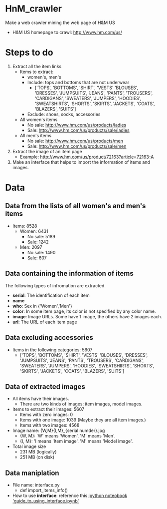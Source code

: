 # HnM_crawler
Make a web crawler mining the web page of H&amp;M US
* H&M US homepage to crawl: http://www.hm.com/us/

# Steps to do
1. Extract all the item links
   * Items to extract: 
     * women's, men's
     * Include: tops and bottoms that are not underwear
       * ['TOPS', 'BOTTOMS', 'SHIRT', 'VESTS' 'BLOUSES', 'DRESSES', 'JUMPSUITS', 'JEANS', 'PANTS', 'TROUSERS', 'CARDIGANS', 'SWEATERS', 'JUMPERS', 'HOODIES', 'SWEATSHIRTS', 'SHORTS', 'SKIRTS', 'JACKETS', 'COATS', 'BLAZERS', 'SUITS']
     * Exclude: shoes, socks, accessories 
   * All women's items
     * No sale: http://www.hm.com/us/products/ladies
     * Sale: http://www.hm.com/us/products/sale/ladies
   * All men's items
     * No sale: http://www.hm.com/us/products/men
     * Sale: http://www.hm.com/us/products/sale/men
2. Extract the image of an item page
   * Example: http://www.hm.com/us/product/72163?article=72163-A
3. Make an interface that helps to import the information of items and images.

# Data
## Data from the lists of all women's and men's items
* Items: 8528
  * Women: 6431
    * No sale: 5189
    * Sale: 1242
  * Men: 2097
    * No sale: 1490
    * Sale: 607

## Data containing the information of items
The following types of infromation are extracted.
* __serial__: The identification of each item
* __name__
* __who__: Sex in {'Women','Men'}
* __color__: In some item page, its color is not specified by any color name.
* __image__: Image URLs. Some have 1 image, the others have 2 images each.
* __url__: The URL of each item page

## Data excluding accessories
* Items in the following categories: 5607
  * ['TOPS', 'BOTTOMS', 'SHIRT', 'VESTS' 'BLOUSES', 'DRESSES', 'JUMPSUITS', 'JEANS', 'PANTS', 'TROUSERS', 'CARDIGANS', 'SWEATERS', 'JUMPERS', 'HOODIES', 'SWEATSHIRTS', 'SHORTS', 'SKIRTS', 'JACKETS', 'COATS', 'BLAZERS', 'SUITS'] 

## Data of extracted images
* All items have their images.
  * There are two kinds of images: item images, model images.
* Items to extract their images: 5607
  * Items with zero images: 0
  * Items with one image: 1039 (Maybe they are all item images.)
  * Items with two images: 4568
* Image name: {W,M}{I,M}\_{serial numder}.jpg
  * {W, M}: 'W' means 'Women'. 'M' means 'Men'.
  * {I, M}: 'I means 'Item image'. 'M' means 'Model image'.
* Total image size
  * 231 MB (logically)
  * 251 MB (on disk)


## Data maniplation
* File name: interface.py
  * def import\_items\_info()
* How to use __interface__: reference this [ipython noteobook 'guide\_to\_using\_interface.ipynb'](https://nbviewer.jupyter.org/github/phoenix2718/HnM_crawler/blob/master/guide_to_using_interface.ipynb)
